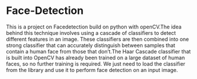 # Face-Detection
This is a project on Facedetection build on python with openCV.The idea behind this technique involves using a cascade of classifiers to detect different features in an image. These classifiers are then combined into one strong classifier that can accurately distinguish between samples that contain a human face from those that don’t.The Haar Cascade classifier that is built into OpenCV has already been trained on a large dataset of human faces, so no further training is required. We just need to load the classifier from the library and use it to perform face detection on an input image.
